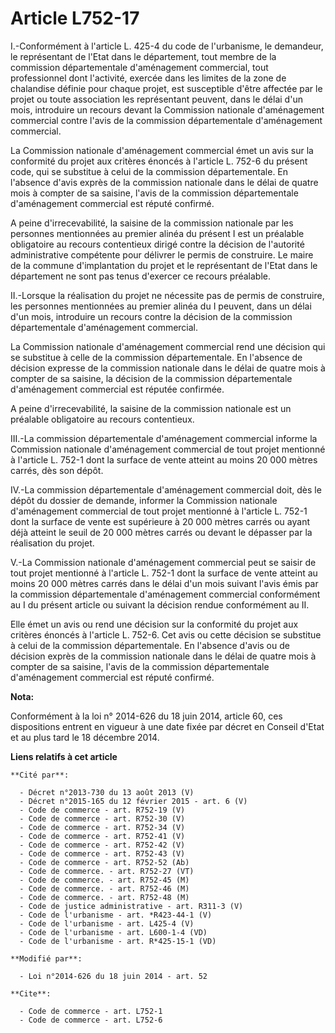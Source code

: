 # Article L752-17

I.-Conformément à l'article L. 425-4 du code de l'urbanisme, le demandeur, le représentant de l'Etat dans le département,
tout membre de la commission départementale d'aménagement commercial, tout professionnel dont l'activité, exercée dans les
limites de la zone de chalandise définie pour chaque projet, est susceptible d'être affectée par le projet ou toute
association les représentant peuvent, dans le délai d'un mois, introduire un recours devant la Commission nationale
d'aménagement commercial contre l'avis de la commission départementale d'aménagement commercial. 

La Commission nationale d'aménagement commercial émet un avis sur la conformité du projet aux critères énoncés à l'article L.
752-6 du présent code, qui se substitue à celui de la commission départementale. En l'absence d'avis exprès de la commission
nationale dans le délai de quatre mois à compter de sa saisine, l'avis de la commission départementale d'aménagement
commercial est réputé confirmé. 

A peine d'irrecevabilité, la saisine de la commission nationale par les personnes mentionnées au premier alinéa du présent I
est un préalable obligatoire au recours contentieux dirigé contre la décision de l'autorité administrative compétente pour
délivrer le permis de construire. Le maire de la commune d'implantation du projet et le représentant de l'Etat dans le
département ne sont pas tenus d'exercer ce recours préalable. 

II.-Lorsque la réalisation du projet ne nécessite pas de permis de construire, les personnes mentionnées au premier alinéa du
I peuvent, dans un délai d'un mois, introduire un recours contre la décision de la commission départementale d'aménagement
commercial. 

La Commission nationale d'aménagement commercial rend une décision qui se substitue à celle de la commission départementale.
En l'absence de décision expresse de la commission nationale dans le délai de quatre mois à compter de sa saisine, la
décision de la commission départementale d'aménagement commercial est réputée confirmée. 

A peine d'irrecevabilité, la saisine de la commission nationale est un préalable obligatoire au recours contentieux. 

III.-La commission départementale d'aménagement commercial informe la Commission nationale d'aménagement commercial de tout
projet mentionné à l'article L. 752-1 dont la surface de vente atteint au moins 20 000 mètres carrés, dès son dépôt. 

IV.-La commission départementale d'aménagement commercial doit, dès le dépôt du dossier de demande, informer la Commission
nationale d'aménagement commercial de tout projet mentionné à l'article L. 752-1 dont la surface de vente est supérieure à 20
000 mètres carrés ou ayant déjà atteint le seuil de 20 000 mètres carrés ou devant le dépasser par la réalisation du projet. 

V.-La Commission nationale d'aménagement commercial peut se saisir de tout projet mentionné à l'article L. 752-1 dont la
surface de vente atteint au moins 20 000 mètres carrés dans le délai d'un mois suivant l'avis émis par la commission
départementale d'aménagement commercial conformément au I du présent article ou suivant la décision rendue conformément au
II. 

Elle émet un avis ou rend une décision sur la conformité du projet aux critères énoncés à l'article L. 752-6. Cet avis ou
cette décision se substitue à celui de la commission départementale. En l'absence d'avis ou de décision exprès de la
commission nationale dans le délai de quatre mois à compter de sa saisine, l'avis de la commission départementale
d'aménagement commercial est réputé confirmé.

**Nota:**

Conformément à la loi n° 2014-626 du 18 juin 2014, article 60, ces dispositions entrent en vigueur à une date fixée par
décret en Conseil d'Etat et au plus tard le 18 décembre 2014.

**Liens relatifs à cet article**

	**Cité par**:

	  - Décret n°2013-730 du 13 août 2013 (V)
	  - Décret n°2015-165 du 12 février 2015 - art. 6 (V)
	  - Code de commerce - art. R752-19 (V)
	  - Code de commerce - art. R752-30 (V)
	  - Code de commerce - art. R752-34 (V)
	  - Code de commerce - art. R752-41 (V)
	  - Code de commerce - art. R752-42 (V)
	  - Code de commerce - art. R752-43 (V)
	  - Code de commerce - art. R752-52 (Ab)
	  - Code de commerce. - art. R752-27 (VT)
	  - Code de commerce. - art. R752-45 (M)
	  - Code de commerce. - art. R752-46 (M)
	  - Code de commerce. - art. R752-48 (M)
	  - Code de justice administrative - art. R311-3 (V)
	  - Code de l'urbanisme - art. *R423-44-1 (V)
	  - Code de l'urbanisme - art. L425-4 (V)
	  - Code de l'urbanisme - art. L600-1-4 (VD)
	  - Code de l'urbanisme - art. R*425-15-1 (VD)

	**Modifié par**:

	  - Loi n°2014-626 du 18 juin 2014 - art. 52

	**Cite**:

	  - Code de commerce - art. L752-1
	  - Code de commerce - art. L752-6
